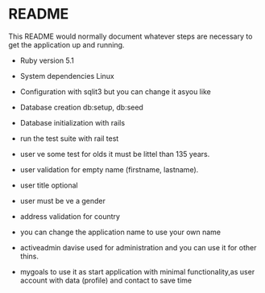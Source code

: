# README

This README would normally document whatever steps are necessary to get the
application up and running.

* Ruby version 5.1

* System dependencies Linux

* Configuration with sqlit3 but you can change it asyou like

* Database creation db:setup, db:seed

* Database initialization with rails

* run the test suite with rail test

* user ve some test for olds it must be littel than 135 years.
* user validation for empty name (firstname, lastname).
* user title optional
* user must be ve a gender
* address validation for country 
* you can change the application name to use your own name
* activeadmin davise used for administration and you can use it for other thins.
* mygoals to use it as start application with minimal functionality,as user account with data (profile) and contact to save time 

